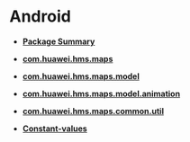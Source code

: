 # Android<a name="EN-US_TOPIC_0000001145541097"></a>

-   **[Package Summary](package-summary.md)**  

-   **[com.huawei.hms.maps](maps.md)**  

-   **[com.huawei.hms.maps.model](model.md)**  

-   **[com.huawei.hms.maps.model.animation](model-animation.md)**  

-   **[com.huawei.hms.maps.common.util](common-util.md)**  

-   **[Constant-values](constant-values.md)**  


